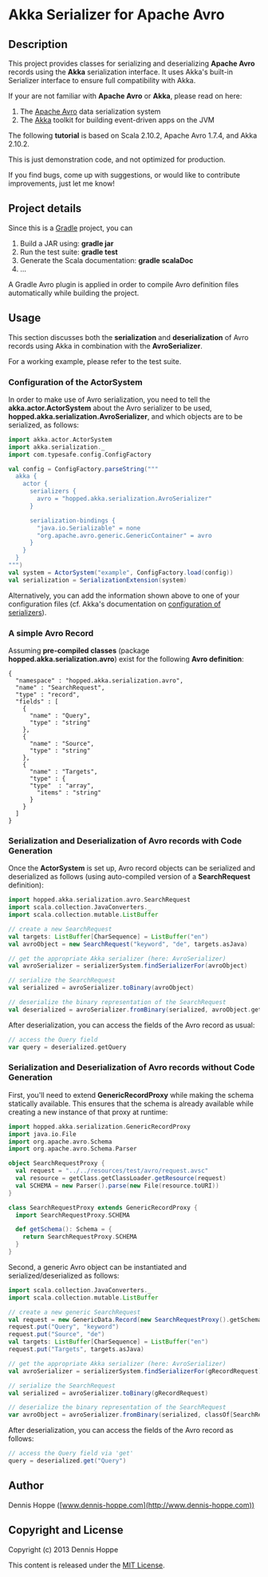 # Akka Serializer for Apache Avro

## Description
This project provides classes for serializing and deserializing **Apache Avro**
records using the **Akka** serialization interface. It uses Akka's built-in
Serializer interface to ensure full compatibility with Akka.

If your are not familiar with **Apache Avro** or **Akka**, please read on here:

  1. The [Apache Avro](http://avro.apache.org) data serialization system
  2. The [Akka](http://www.akka.io) toolkit for building event-driven apps on the JVM

The following **tutorial** is based on Scala 2.10.2, Apache Avro 1.7.4, and
Akka 2.10.2.

This is just demonstration code, and not optimized for production.

If you find bugs, come up with suggestions, or would like to
contribute improvements, just let me know!


## Project details

Since this is a [Gradle](http://www.gradle.org) project, you can

  1. Build a JAR using: **gradle jar**
  2. Run the test suite: **gradle test**
  3. Generate the Scala documentation: **gradle scalaDoc**
  4. ...

A Gradle Avro plugin is applied in order to compile Avro definition files
automatically while building the project.


## Usage
This section discusses both the **serialization** and **deserialization** of
Avro records using Akka in combination with the **AvroSerializer**.

For a working example, please refer to the test suite.

### Configuration of the ActorSystem
In order to make use of Avro serialization, you need to tell the
**akka.actor.ActorSystem** about the Avro serializer to be used,
**hopped.akka.serialization.AvroSerializer**, and which objects are to be
serialized, as follows:

```scala
import akka.actor.ActorSystem
import akka.serialization._
import com.typesafe.config.ConfigFactory

val config = ConfigFactory.parseString("""
  akka {
    actor {
      serializers {
        avro = "hopped.akka.serialization.AvroSerializer"
      }

      serialization-bindings {
        "java.io.Serializable" = none
        "org.apache.avro.generic.GenericContainer" = avro
      }
    }
  }
""")
val system = ActorSystem("example", ConfigFactory.load(config))
val serialization = SerializationExtension(system)
```

Alternatively, you can add the information shown above to one of your
configuration files (cf. Akka's documentation on [configuration of
serializers](http://doc.akka.io/docs/akka/snapshot/scala/serialization.html)).

### A simple Avro Record

Assuming **pre-compiled classes** (package **hopped.akka.serialization.avro**)
exist for the following **Avro definition**:

```avro
{
  "namespace" : "hopped.akka.serialization.avro",
  "name" : "SearchRequest",
  "type" : "record",
  "fields" : [
    {
      "name" : "Query",
      "type" : "string"
    },
    {
      "name" : "Source",
      "type" : "string"
    },
    {
      "name" : "Targets",
      "type" : {
      "type"  : "array",
        "items" : "string"
      }
    }
  ]
}
```

### Serialization and Deserialization of Avro records with Code Generation

Once the **ActorSystem** is set up, Avro record objects can be serialized and
deserialized as follows (using auto-compiled version of a **SearchRequest**
definition):

```scala
import hopped.akka.serialization.avro.SearchRequest
import scala.collection.JavaConverters._
import scala.collection.mutable.ListBuffer

// create a new SearchRequest
val targets: ListBuffer[CharSequence] = ListBuffer("en")
val avroObject = new SearchRequest("keyword", "de", targets.asJava)

// get the appropriate Akka serializer (here: AvroSerializer)
val avroSerializer = serializerSystem.findSerializerFor(avroObject)

// serialize the SearchRequest
val serialized = avroSerializer.toBinary(avroObject)

// deserialize the binary representation of the SearchRequest
val deserialized = avroSerializer.fromBinary(serialized, avroObject.getClass).asInstanceOf[SearchRequest]
```

After deserialization, you can access the fields of the Avro record as usual:

```scala
// access the Query field
var query = deserialized.getQuery
```

### Serialization and Deserialization of Avro records without Code Generation

First, you'll need to extend **GenericRecordProxy** while making the schema
statically available. This ensures that the schema is already available while
creating a new instance of that proxy at runtime:

```scala
import hopped.akka.serialization.GenericRecordProxy
import java.io.File
import org.apache.avro.Schema
import org.apache.avro.Schema.Parser

object SearchRequestProxy {
  val request = "../../resources/test/avro/request.avsc"
  val resource = getClass.getClassLoader.getResource(request)
  val SCHEMA = new Parser().parse(new File(resource.toURI))
}

class SearchRequestProxy extends GenericRecordProxy {
  import SearchRequestProxy.SCHEMA

  def getSchema(): Schema = {
    return SearchRequestProxy.SCHEMA
  }
}
```

Second, a generic Avro object can be instantiated and serialized/deserialized as follows:

```scala
import scala.collection.JavaConverters._
import scala.collection.mutable.ListBuffer

// create a new generic SearchRequest
val request = new GenericData.Record(new SearchRequestProxy().getSchema);
request.put("Query", "keyword")
request.put("Source", "de")
val targets: ListBuffer[CharSequence] = ListBuffer("en")
request.put("Targets", targets.asJava)

// get the appropriate Akka serializer (here: AvroSerializer)
val avroSerializer = serializerSystem.findSerializerFor(gRecordRequest)

// serialize the SearchRequest
val serialized = avroSerializer.toBinary(gRecordRequest)

// deserialize the binary representation of the SearchRequest
var avroObject = avroSerializer.fromBinary(serialized, classOf[SearchRequestProxy]).asInstanceOf[GenericData.Record]
```

After deserialization, you can access the fields of the Avro record as follows:

```scala
// access the Query field via 'get'
query = deserialized.get("Query")
```


## Author

Dennis Hoppe ([www.dennis-hoppe.com](http://www.dennis-hoppe.com))


## Copyright and License

Copyright (c) 2013 Dennis Hoppe

This content is released under the [MIT License](http://opensource.org/licenses/MIT).
